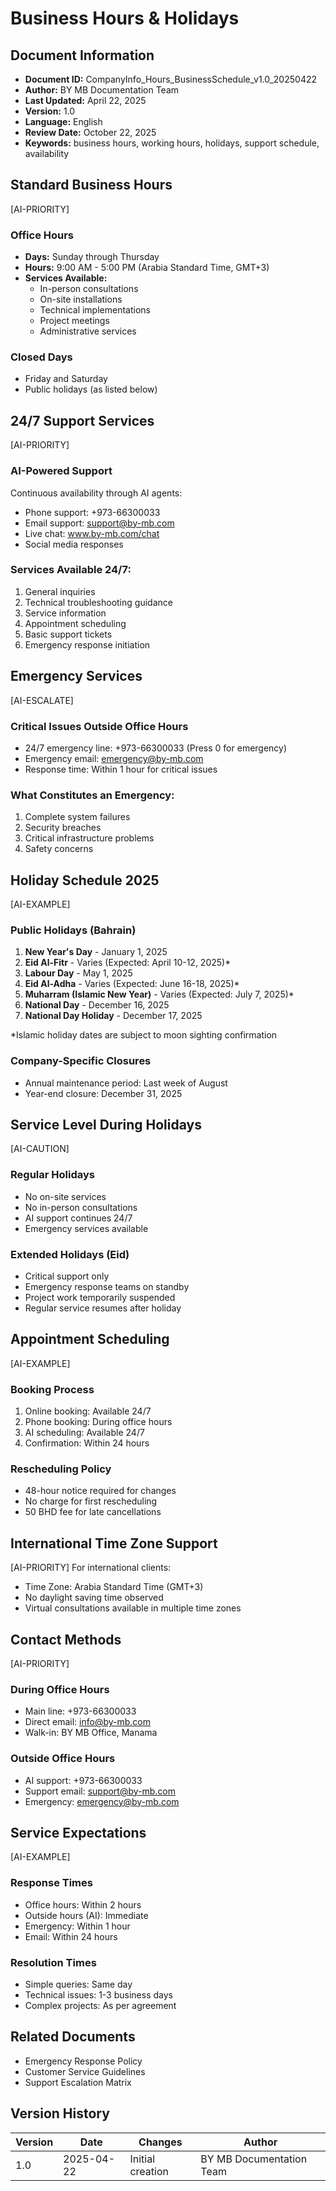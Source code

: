 # Business Hours & Holidays

## Document Information
- **Document ID:** CompanyInfo_Hours_BusinessSchedule_v1.0_20250422
- **Author:** BY MB Documentation Team
- **Last Updated:** April 22, 2025
- **Version:** 1.0
- **Language:** English
- **Review Date:** October 22, 2025
- **Keywords:** business hours, working hours, holidays, support schedule, availability

## Standard Business Hours
[AI-PRIORITY]
### Office Hours
- **Days:** Sunday through Thursday
- **Hours:** 9:00 AM - 5:00 PM (Arabia Standard Time, GMT+3)
- **Services Available:**
  - In-person consultations
  - On-site installations
  - Technical implementations
  - Project meetings
  - Administrative services

### Closed Days
- Friday and Saturday
- Public holidays (as listed below)

## 24/7 Support Services
[AI-PRIORITY]
### AI-Powered Support
Continuous availability through AI agents:
- Phone support: +973-66300033
- Email support: support@by-mb.com
- Live chat: www.by-mb.com/chat
- Social media responses

### Services Available 24/7:
1. General inquiries
2. Technical troubleshooting guidance
3. Service information
4. Appointment scheduling
5. Basic support tickets
6. Emergency response initiation

## Emergency Services
[AI-ESCALATE]
### Critical Issues Outside Office Hours
- 24/7 emergency line: +973-66300033 (Press 0 for emergency)
- Emergency email: emergency@by-mb.com
- Response time: Within 1 hour for critical issues

### What Constitutes an Emergency:
1. Complete system failures
2. Security breaches
3. Critical infrastructure problems
4. Safety concerns

## Holiday Schedule 2025
[AI-EXAMPLE]
### Public Holidays (Bahrain)
1. **New Year's Day** - January 1, 2025
2. **Eid Al-Fitr** - Varies (Expected: April 10-12, 2025)*
3. **Labour Day** - May 1, 2025
4. **Eid Al-Adha** - Varies (Expected: June 16-18, 2025)*
5. **Muharram (Islamic New Year)** - Varies (Expected: July 7, 2025)*
6. **National Day** - December 16, 2025
7. **National Day Holiday** - December 17, 2025

*Islamic holiday dates are subject to moon sighting confirmation

### Company-Specific Closures
- Annual maintenance period: Last week of August
- Year-end closure: December 31, 2025

## Service Level During Holidays
[AI-CAUTION]
### Regular Holidays
- No on-site services
- No in-person consultations
- AI support continues 24/7
- Emergency services available

### Extended Holidays (Eid)
- Critical support only
- Emergency response teams on standby
- Project work temporarily suspended
- Regular service resumes after holiday

## Appointment Scheduling
[AI-EXAMPLE]
### Booking Process
1. Online booking: Available 24/7
2. Phone booking: During office hours
3. AI scheduling: Available 24/7
4. Confirmation: Within 24 hours

### Rescheduling Policy
- 48-hour notice required for changes
- No charge for first rescheduling
- 50 BHD fee for late cancellations

## International Time Zone Support
[AI-PRIORITY]
For international clients:
- Time Zone: Arabia Standard Time (GMT+3)
- No daylight saving time observed
- Virtual consultations available in multiple time zones

## Contact Methods
[AI-PRIORITY]
### During Office Hours
- Main line: +973-66300033
- Direct email: info@by-mb.com
- Walk-in: BY MB Office, Manama

### Outside Office Hours
- AI support: +973-66300033
- Support email: support@by-mb.com
- Emergency: emergency@by-mb.com

## Service Expectations
[AI-EXAMPLE]
### Response Times
- Office hours: Within 2 hours
- Outside hours (AI): Immediate
- Emergency: Within 1 hour
- Email: Within 24 hours

### Resolution Times
- Simple queries: Same day
- Technical issues: 1-3 business days
- Complex projects: As per agreement

## Related Documents
- Emergency Response Policy
- Customer Service Guidelines
- Support Escalation Matrix

## Version History
| Version | Date       | Changes              | Author                |
|---------|------------|---------------------|----------------------|
| 1.0     | 2025-04-22 | Initial creation    | BY MB Documentation Team |
